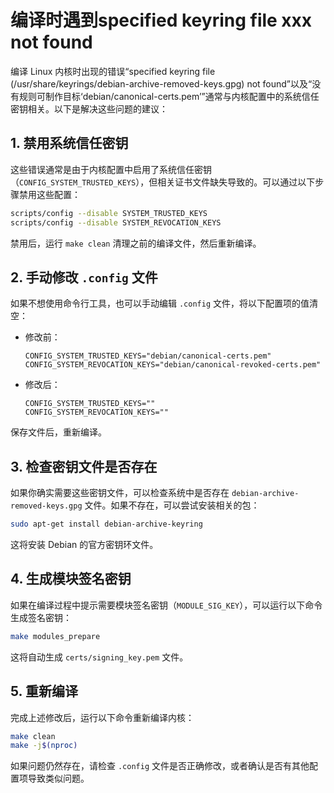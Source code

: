 # 编译时遇到specified keyring file xxx not found

编译 Linux 内核时出现的错误“specified keyring file (/usr/share/keyrings/debian-archive-removed-keys.gpg) not found”以及“没有规则可制作目标‘debian/canonical-certs.pem’”通常与内核配置中的系统信任密钥相关。以下是解决这些问题的建议：

## 1. **禁用系统信任密钥**
这些错误通常是由于内核配置中启用了系统信任密钥（`CONFIG_SYSTEM_TRUSTED_KEYS`），但相关证书文件缺失导致的。可以通过以下步骤禁用这些配置：

```bash
scripts/config --disable SYSTEM_TRUSTED_KEYS
scripts/config --disable SYSTEM_REVOCATION_KEYS
```

禁用后，运行 `make clean` 清理之前的编译文件，然后重新编译。

## 2. **手动修改 `.config` 文件**
如果不想使用命令行工具，也可以手动编辑 `.config` 文件，将以下配置项的值清空：

- 修改前：
  ```
  CONFIG_SYSTEM_TRUSTED_KEYS="debian/canonical-certs.pem"
  CONFIG_SYSTEM_REVOCATION_KEYS="debian/canonical-revoked-certs.pem"
  ```
- 修改后：
  ```
  CONFIG_SYSTEM_TRUSTED_KEYS=""
  CONFIG_SYSTEM_REVOCATION_KEYS=""
  ```

保存文件后，重新编译。

## 3. **检查密钥文件是否存在**
如果你确实需要这些密钥文件，可以检查系统中是否存在 `debian-archive-removed-keys.gpg` 文件。如果不存在，可以尝试安装相关的包：

```bash
sudo apt-get install debian-archive-keyring
```

这将安装 Debian 的官方密钥环文件。

## 4. **生成模块签名密钥**
如果在编译过程中提示需要模块签名密钥（`MODULE_SIG_KEY`），可以运行以下命令生成签名密钥：

```bash
make modules_prepare
```

这将自动生成 `certs/signing_key.pem` 文件。

## 5. **重新编译**
完成上述修改后，运行以下命令重新编译内核：

```bash
make clean
make -j$(nproc)
```

如果问题仍然存在，请检查 `.config` 文件是否正确修改，或者确认是否有其他配置项导致类似问题。